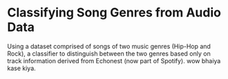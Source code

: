 # Classifying Song Genres from Audio Data

Using a dataset comprised of songs of two music genres (Hip-Hop and Rock), a classifier to distinguish between the two genres based only on track information derived from Echonest (now part of Spotify).
wow bhaiya kase kiya.

